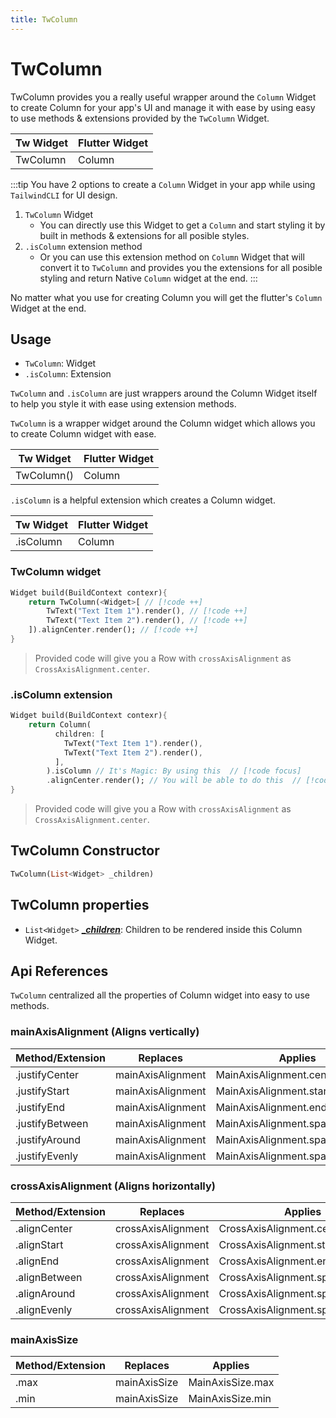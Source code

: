 ```yaml
---
title: TwColumn
---
```


# TwColumn

TwColumn provides you a really useful wrapper around the `Column` Widget to create Column for your app's UI and manage it with ease by using easy to use methods & extensions provided by the `TwColumn` Widget.

| **Tw Widget** | **Flutter Widget** |
| ------------- | ------------------ |
| TwColumn      | Column             |

:::tip
You have 2 options to create a `Column` Widget in your app while using `TailwindCLI` for UI design.

1. `TwColumn` Widget
   * You can directly use this Widget to get a `Column` and start styling it by built in methods & extensions for all posible styles. 
2. `.isColumn` extension method
   * Or you can use this extension method on `Column` Widget that will convert it to `TwColumn` and provides you the extensions for all posible styling and return Native `Column` widget at the end.
:::

No matter what you use for creating Column you will get the flutter's `Column` Widget at the end.


## Usage

* `TwColumn`: Widget
* `.isColumn`: Extension 

`TwColumn` and `.isColumn` are just wrappers around the Column Widget itself to help you style it with ease using extension methods.

`TwColumn` is a wrapper widget around the Column widget which allows you to create Column widget with ease.

| **Tw Widget** | **Flutter Widget** |
| ------------- | ------------------ |
| TwColumn()    | Column             |


`.isColumn` is a helpful extension which creates a Column widget.

| **Tw Widget** | **Flutter Widget** |
| ------------- | ------------------ |
| .isColumn     | Column             |


### TwColumn widget

```dart
Widget build(BuildContext contexr){
    return TwColumn(<Widget>[ // [!code ++]
        TwText("Text Item 1").render(), // [!code ++]
        TwText("Text Item 2").render(), // [!code ++]
    ]).alignCenter.render(); // [!code ++]
}
```
>  Provided code will give you a Row with `crossAxisAlignment` as `CrossAxisAlignment.center`.

### .isColumn extension

```dart
Widget build(BuildContext contexr){
    return Column(
          children: [
            TwText("Text Item 1").render(),
            TwText("Text Item 2").render(),
          ],
        ).isColumn // It's Magic: By using this  // [!code focus]
        .alignCenter.render(); // You will be able to do this  // [!code focus]
}
```
> Provided code will give you a Row with `crossAxisAlignment` as `CrossAxisAlignment.center`.


## TwColumn Constructor
```dart
TwColumn(List<Widget> _children)
```

## TwColumn properties

* `List<Widget>` [**__children_**](#twcolumn-widget): Children to be rendered inside this Column Widget.


## Api References

`TwColumn` centralized all the properties of Column widget into easy to use methods.

### mainAxisAlignment (Aligns vertically)
| Method/Extension | Replaces          | Applies                        |
| ---------------- | ----------------- | ------------------------------ |
| .justifyCenter   | mainAxisAlignment | MainAxisAlignment.center       |
| .justifyStart    | mainAxisAlignment | MainAxisAlignment.start        |
| .justifyEnd      | mainAxisAlignment | MainAxisAlignment.end          |
| .justifyBetween  | mainAxisAlignment | MainAxisAlignment.spaceBetween |
| .justifyAround   | mainAxisAlignment | MainAxisAlignment.spaceAround  |
| .justifyEvenly   | mainAxisAlignment | MainAxisAlignment.spaceEvenly  |

### crossAxisAlignment (Aligns horizontally)
| Method/Extension | Replaces           | Applies                         |
| ---------------- | ------------------ | ------------------------------- |
| .alignCenter     | crossAxisAlignment | CrossAxisAlignment.center       |
| .alignStart      | crossAxisAlignment | CrossAxisAlignment.start        |
| .alignEnd        | crossAxisAlignment | CrossAxisAlignment.end          |
| .alignBetween    | crossAxisAlignment | CrossAxisAlignment.spaceBetween |
| .alignAround     | crossAxisAlignment | CrossAxisAlignment.spaceAround  |
| .alignEvenly     | crossAxisAlignment | CrossAxisAlignment.spaceEvenly  |


### mainAxisSize
| Method/Extension | Replaces     | Applies          |
| ---------------- | ------------ | ---------------- |
| .max             | mainAxisSize | MainAxisSize.max |
| .min             | mainAxisSize | MainAxisSize.min |
